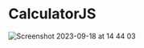 # CalculatorJS
![Screenshot 2023-09-18 at 14 44 03](https://github.com/Serkan-00/CalculatorJS/assets/124393940/170fd529-3eef-4bf4-bb2a-a1317fd143d6)

